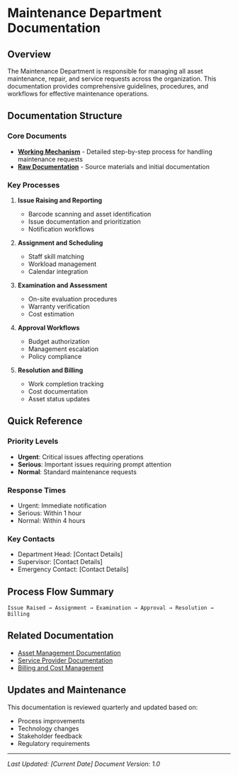 # Maintenance Department Documentation

## Overview

The Maintenance Department is responsible for managing all asset maintenance, repair, and service requests across the organization. This documentation provides comprehensive guidelines, procedures, and workflows for effective maintenance operations.

## Documentation Structure

### Core Documents

- **[Working Mechanism](./working-mechanism.md)** - Detailed step-by-step process for handling maintenance requests
- **[Raw Documentation](./raw/)** - Source materials and initial documentation

### Key Processes

1. **Issue Raising and Reporting**
   - Barcode scanning and asset identification
   - Issue documentation and prioritization
   - Notification workflows

2. **Assignment and Scheduling**
   - Staff skill matching
   - Workload management
   - Calendar integration

3. **Examination and Assessment**
   - On-site evaluation procedures
   - Warranty verification
   - Cost estimation

4. **Approval Workflows**
   - Budget authorization
   - Management escalation
   - Policy compliance

5. **Resolution and Billing**
   - Work completion tracking
   - Cost documentation
   - Asset status updates

## Quick Reference

### Priority Levels
- **Urgent**: Critical issues affecting operations
- **Serious**: Important issues requiring prompt attention
- **Normal**: Standard maintenance requests

### Response Times
- Urgent: Immediate notification
- Serious: Within 1 hour
- Normal: Within 4 hours

### Key Contacts
- Department Head: [Contact Details]
- Supervisor: [Contact Details]
- Emergency Contact: [Contact Details]

## Process Flow Summary

```
Issue Raised → Assignment → Examination → Approval → Resolution → Billing
```

## Related Documentation

- [Asset Management Documentation](../assets/)
- [Service Provider Documentation](../service-providers/)
- [Billing and Cost Management](../billing/)

## Updates and Maintenance

This documentation is reviewed quarterly and updated based on:
- Process improvements
- Technology changes
- Stakeholder feedback
- Regulatory requirements

---

*Last Updated: [Current Date]*
*Document Version: 1.0*
